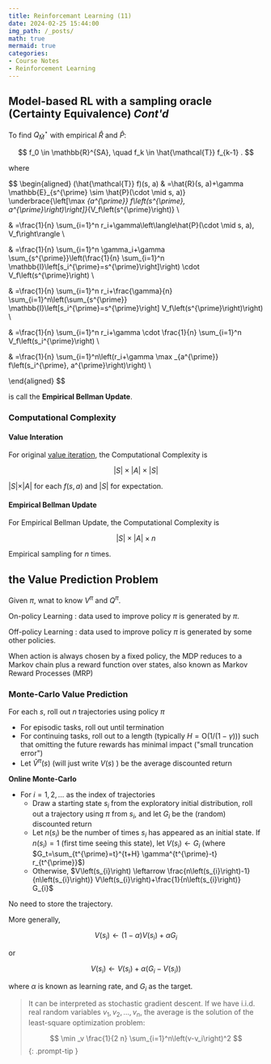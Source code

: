 ```yaml
---
title: Reinforcemant Learning (11)
date: 2024-02-25 15:44:00
img_path: /_posts/
math: true
mermaid: true
categories:
- Course Notes
- Reinforcement Learning
---
```


## Model-based RL with a sampling oracle (Certainty Equivalence) *Cont'd*

To find $Q^\star_{\hat{M}}$ with empirical $\hat{R}$ and $\hat{P}$:

$$
f_0 \in \mathbb{R}^{SA}, \quad f_k \in \hat{\mathcal{T}} f_{k-1} .
$$

where

$$
\begin{aligned}
(\hat{\mathcal{T}} f)(s, a) & =\hat{R}(s, a)+\gamma \mathbb{E}_{s^{\prime} \sim \hat{P}(\cdot \mid s, a)} \underbrace{\left[\max _{a^{\prime}} f\left(s^{\prime}, a^{\prime}\right)\right]}_{V_f\left(s^{\prime}\right)} \\

& =\frac{1}{n} \sum_{i=1}^n r_i+\gamma\left\langle\hat{P}(\cdot \mid s, a), V_f\right\rangle \\

& =\frac{1}{n} \sum_{i=1}^n \gamma_i+\gamma \sum_{s^{\prime}}\left(\frac{1}{n} \sum_{i=1}^n \mathbb{I}\left[s_i^{\prime}=s^{\prime}\right]\right) \cdot V_f\left(s^{\prime}\right) \\

& =\frac{1}{n} \sum_{i=1}^n r_i+\frac{\gamma}{n} \sum_{i=1}^n\left(\sum_{s^{\prime}} \mathbb{I}\left[s_i^{\prime}=s^{\prime}\right] V_f\left(s^{\prime}\right)\right) \\

& =\frac{1}{n} \sum_{i=1}^n r_i+\gamma \cdot \frac{1}{n} \sum_{i=1}^n V_f\left(s_i^{\prime}\right) \\

& =\frac{1}{n} \sum_{i=1}^n\left(r_i+\gamma \max _{a^{\prime}} f\left(s_i^{\prime}, a^{\prime}\right)\right) \\

\end{aligned}
$$

is call the **Empirical Bellman Update**.

### Computational Complexity

#### Value Interation

For original [value iteration](reinforcement-learning-lecture-6/#value-interation-algorithm-vi), the Computational Complexity is

$$
|S|\times |A| \times |S|
$$

$\vert S\vert \times \vert A\vert$ for each $f(s,a)$ and $\vert S \vert$ for expectation.

#### Empirical Bellman Update

For Empirical Bellman Update, the Computational Complexity is

$$
|S|\times |A| \times n
$$

Empirical sampling for $n$ times.

<!-- ## Tabular RL for Value Prediction -->

<!-- How to evalutate the performance of a given policy under a initial state distribution? i.e.

$$
J(\pi) = \mathbb{E}_\pi\left[\sum_{t=1}^{\infty} \gamma^{t-1} r_t \biggm| s_1 \sim d_0\right]
$$ -->

<!-- or, for a initial state $s_1$,

$$
J(\pi) = \mathbb{E}_\pi\left[\sum_{t=1}^{\infty} \gamma^{t-1} r_t \biggm| s_1\right]
$$ -->

## the Value Prediction Problem

Given $\pi$, wnat to know $V^\pi$ and $Q^\pi$.

On-policy Learning
: data used to improve policy $\pi$ is generated by $\pi$.

Off-policy Learning
: data used to improve policy $\pi$ is generated by some other policies.

When action is always chosen by a fixed policy, the MDP reduces
to a Markov chain plus a reward function over states, also known
as Markov Reward Processes (MRP)

### Monte-Carlo Value Prediction

For each $s$, roll out $n$ trajectories using policy $\pi$

- For episodic tasks, roll out until termination
- For continuing tasks, roll out to a length (typically $H=\mathrm{O}(1 /(1-\gamma))$) such that omitting the future rewards has minimal impact ("small truncation error")
- Let $\hat{V}^\pi(s)$ (will just write $V(s)$ ) be the average discounted return

**Online Monte-Carlo**

- For $i=1,2, \ldots$ as the index of trajectories
  - Draw a starting state $s_i$ from the exploratory initial distribution, roll out a trajectory using $\pi$ from $s_i$, and let $G_i$ be the (random) discounted return
  - Let $n\left(s_i\right)$ be the number of times $s_i$ has appeared as an initial state. If $n\left(s_i\right)=1$ (first time seeing this state), let $V\left(s_{i}\right) \leftarrow G_{i}$ (where $G_t=\sum_{t^{\prime}=t}^{t+H} \gamma^{t^{\prime}-t} r_{t^{\prime}}$)
  - Otherwise, $V\left(s_{i}\right) \leftarrow \frac{n\left(s_{i}\right)-1}{n\left(s_{i}\right)} V\left(s_{i}\right)+\frac{1}{n\left(s_{i}\right)} G_{i}$

No need to store the trajectory.

More generally,

$$
V\left(s_{i}\right) \leftarrow(1-\alpha) V\left(s_{i}\right)+\alpha G_{i}
$$

or

$$
V\left(s_{i}\right) \leftarrow V\left(s_{i}\right)+\alpha\left(G_{i}-V\left(s_{i}\right)\right)
$$

where $\alpha$ is known as learning rate, and $G_i$ as the target.

> It can be interpreted as stochastic gradient descent. If we have i.i.d. real random variables $v_1, v_2, \ldots, v_n$, the average is the solution of the least-square optimization problem:
>
> $$
> \min _v \frac{1}{2 n} \sum_{i=1}^n\left(v-v_i\right)^2
> $$
{: .prompt-tip }
